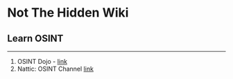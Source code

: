 # Not The Hidden Wiki

## Learn OSINT
-----

1. OSINT Dojo - [link](https://www.youtube.com/@OSINTDojo)
2. Nattic: OSINT Channel [link](https://www.youtube.com/@Nattic/videos)